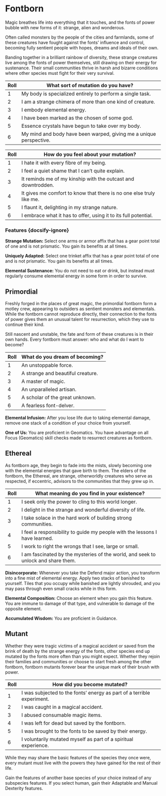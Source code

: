 # Fontborn
Magic breathes life into everything that it touches, and the fonts of power bubble with new forms of it: strange, alien and wonderous.

Often called monsters by the people of the cities and farmlands, some of these creatures have fought against the fonts’ influence and control, becoming fully sentient people with hopes, dreams and ideals of their own.

Banding together in a brilliant rainbow of diversity, these strange creatures live among the fonts of power themselves, still drawing on their energy for sustenance.  Their small communities thrive in harsh and bizarre conditions where other species must fight for their very survival.

Roll | What sort of mutation do you have?
-- | --
1 | My body is specialized entirely to perform a single task.
2 | I am a strange chimera of more than one kind of creature.
3 | I embody elemental energy.
4 | I have been marked as the chosen of some god.
5 | Essence crystals have begun to take over my body.
6 | My mind and body have been warped, giving me a unique perspective.

Roll | How do you feel about your mutation?
-- | --
1 | I hate it with every fibre of my being.
2 | I feel a quiet shame that I can’t quite explain.
3 | It reminds me of my kinship with the outcast and downtrodden.
4 | It gives me comfort to know that there is no one else truly like me.
5 | I flaunt it, delighting in my strange nature.
6 | I embrace what it has to offer, using it to its full potential.

### Features {docsify-ignore}

**Strange Mutation:** Select one arms or armor affix that has a gear point total of one and is not prismatic. You gain its benefits at all times.

**Uniquely Adapted:** Select one trinket affix that has a gear point total of one and is not prismatic. You gain its benefits at all times.

**Elemental Sustenance:** You do not need to eat or drink, but instead must regularly consume elemental energy in some form in order to survive.

## Primordial
Freshly forged in the places of great magic, the primordial fontborn form a motley crew, appearing to outsiders as sentient monsters and elementals. While the fontborn cannot reproduce directly, their connection to the fonts of power gives them an unusual talent for resurrection, which they use to continue their kind.

Still nascent and unstable, the fate and form of these creatures is in their own hands. Every fontborn must answer: who and what do I want to become?

Roll | What do you dream of becoming?
-- | --
1 | An unstoppable force.
2 | A strange and beautiful creature.
3 | A master of magic.
4 | An unparalleled artisan.
5 | A scholar of the great unknown.
6 | A fearless font-delver.

**Elemental Infusion:** After you lose life due to taking elemental damage, remove one stack of a condition of your choice from yourself.

**One of Us:** You are proficient in Geomatics. You have advantage on all Focus (Geomatics) skill checks made to resurrect creatures as fontborn.

## Ethereal
As fontborn age, they begin to fade into the mists, slowly becoming one with the elemental energies that gave birth to them. The elders of the fontborn, the Ethereal, are strange, otherworldly creatures who serve as respected, if eccentric, advisors to the communities that they grew up in.

Roll | What meaning do you find in your existence?
-- | --
1 | I seek only the power to cling to this world longer.
2 | I delight in the strange and wonderful diversity of life.
3 | I take solace in the hard work of building strong communities.
4 | I feel a responsibility to guide my people with the lessons I have learned.
5 | I work to right the wrongs that I see, large or small.
6 | I am fascinated by the mysteries of the world, and seek to unlock and share them.

**Disincorporate:** Whenever you take the Defend major action, you transform into a fine mist of elemental energy. Apply two stacks of banished to yourself. Tiles that you occupy while banished are lightly shrouded, and you may pass through even small cracks while in this form.

**Elemental Composition:** Choose an element when you gain this feature. You are immune to damage of that type, and vulnerable to damage of the opposite element.

**Accumulated Wisdom:** You are proficient in Guidance.

## Mutant
Whether they were tragic victims of a magical accident or saved from the brink of death by the strange energy of the fonts, other species end up mutated by the fonts more often than you might expect. Whether they rejoin their families and communities or choose to start fresh among the other fontborn, fontborn mutants forever bear the unique mark of their brush with power.

Roll | How did you become mutated?
-- | --
1 | I was subjected to the fonts’ energy as part of a terrible experiment.
2 | I was caught in a magical accident.
3 | I abused consumable magic items.
4 | I was left for dead but saved by the fontborn.
5 | I was brought to the fonts to be saved by their energy.
6 | I voluntarily mutated myself as part of a spiritual experience.

While they may share the basic features of the species they once were, every mutant must live with the powers they have gained for the rest of their life.

Gain the features of another base species of your choice instead of any subspecies features. If you select human, gain their Adaptable and Manual Dexterity features.
